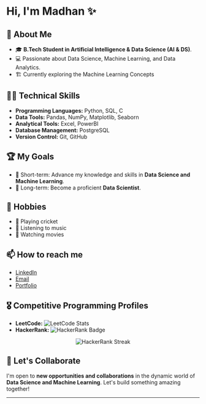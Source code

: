 # Hi, I'm Madhan ✨

## 🚀 About Me

- 🎓 **B.Tech Student in Artificial Intelligence & Data Science (AI & DS)**.
- 💻 Passionate about Data Science, Machine Learning, and Data Analytics.
- 🏗️ Currently exploring the Machine Learning Concepts

## 🧑‍💻 Technical Skills

- **Programming Languages:** Python, SQL, C
- **Data Tools:** Pandas, NumPy, Matplotlib, Seaborn
- **Analytical Tools:** Excel, PowerBI
- **Database Management:** PostgreSQL
- **Version Control:** Git, GitHub

## 🏆 My Goals

- 🚀 Short-term: Advance my knowledge and skills in **Data Science and Machine Learning**.
- 🎯 Long-term: Become a proficient **Data Scientist**.

## 🌱 Hobbies

- 🏏 Playing cricket
- 🎵 Listening to music
- 🎥 Watching movies

## 📫 How to reach me

- [LinkedIn](https://linkedin.com/in/madhan-j-a23b43270)
- [Email](mailto:madhanjdeveloper@gmail.com)
- [Portfolio](https://your-portfolio-site.com)

## 🎖️ Competitive Programming Profiles

- **LeetCode:** ![LeetCode Stats](https://leetcard.jacoblin.cool/your-leetcode-username?theme=dark&font=source_code_pro)
- **HackerRank:** ![HackerRank Badge](https://img.shields.io/badge/HackerRank-Profile-success)

<p align="center">
  <img src="https://streak-stats.demolab.com?user=your-hackerrank-username&theme=radical" alt="HackerRank Streak" />
</p>

## 🚀 Let's Collaborate

I'm open to **new opportunities and collaborations** in the dynamic world of **Data Science and Machine Learning**. Let's build something amazing together!

---

